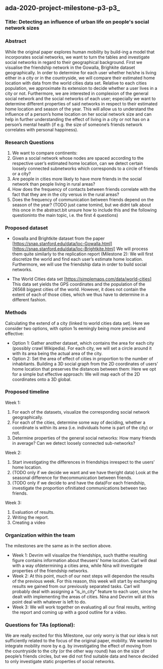 ## ada-2020-project-milestone-p3-p3_

### Title: Detecting an influence of urban life on people's social network sizes

### Abstract

While the original paper explores human mobility by build-ing a model that incorporates social networks, we want to turn the tables and investigate social networks in regard to their geographical background. First we visualise the friendship network in the Gowalla, Brighkite dataset geographically. 
In order to determine for each user whether he/she is living either in a city or in the countryside, we will compare their estimated home location with data from the world cities data set. Relative to each cities population, we approximate its extension to decide whether a user lives in a city or not. Furthermore, we are interested in complexion of the general social network and the social networks of each user; especially we want to determine different properties of said networks in respect to their estimated home location and season of the year. This will allow us to understand the influence of a person’s home location on her social network size and can help in further understanding the effect of living in a city or not has on a person’s mental health (if e.g. the size of someone’s friends network correlates with personal happiness).
		
	
### Research Questions

  1. We want to compare continents:
  2. Given a social network whose nodes are spaced according to the respective user’s estimated home location, can we detect certain loosely connected subnetworks which corresponds to a circle of friends or a city?
  3. Are people in cities more likely to have more friends in the social network than people living in rural areas?
  4. How does the frequency of contacts between friends correlate with the fact that they are in the city versus in the rural areas?
  5. Does the frequency of communication between friends depend on the season of the year? (TODO just came tomind, but we didnt talk about this once in the abstract.bit unsure how to include this and the following questioninto the main topic, i.e. the first 4 questions)

	
### Proposed dataset

- Gowalla and Brightkite dataset from the paper 
	[https://snap.stanford.edu/data/loc-Gowalla.html]
	[https://snap.stanford.edu/data/loc-Brightkite.html]
	We will process them quite similarly to the replication report (Milestone 2): We will first discretize the world and find each user’s estimate home location. Furthermore, we will use the friendship data in order to build social networks. 
		
- The World Cities data set 
	[https://simplemaps.com/data/world-cities]
	This data set yields the GPS coordinates and the population of the 26568 biggest cities of the world. However, it does not contain the extent of each of those cities, which we thus have to determine in a different fashion.
	

### Methods

Calculating the extend of a city (linked to world cities data set). Here we consider two options, with option 1s eemingly being more precise and effective: 
- Option 1: Gather another dataset, which contains the area for each city (possibly crawl Wikipedia). For each city, we will set a circle around it with its area being the actual area of the city.
- Option 2: Set the area of effect of cities in proportion to the number of inhabitants. Building a 3D social graph from the 2D coordinates of users’ home location that preserves the distances between them: Here we opt for a simple but effective approach: We will map each of the 2D coordinates onto a 3D global.
	
### Proposed timeline

Week 1:
  1. For each of the datasets, visualize the corresponding social network geographically.
  2. For each of the cities, determine some way of deciding, whether a coordinate is within its area (i.e. individuals home is part of the city) or not.
  3. Determine properties of the general social networks: How many friends in average? Can we detect loosely connected sub-networks?
  
Week 2:
  1. Start investigating the differences in friendships inrespect to the users’ home location.
  2. (TODO only if we decide we want and we have theright data) Look at the seasonal difference for thecommunication between friends.
  3. (TODO only if we decide to and have the data)For each friendship, investigate the proportion ofinitiated communications between two friends.

Week 3:
  1. Evaluation of results.
  2. Writing the report.
  3. Creating a video

### Organization within the team

The milestones are the same as in the section above.
- Week 1: Devrim will visualize the friendships, such thatthe resulting figure contains information about theusers’ home location. Carl will deal with a way ofdetermining a cities area, while Nina will investigate properties of the friendship networks.
- Week 2: At this point, much of our next steps will dependon the results of the previous week. For this reason, this week will start by exchanging results we gained from our previously separated tasks. Carl will probably deal with assigning a ”is_in_city” feature to each  user, since he dealt with implementing the areas of cities. Nina and Devrim will at this point deal with whatever is left to do. 
- Week 3: We will work together on evaluating all our final results, writing the report and coming up with a good outline for a video.
	
### Questions for TAs (optional):
We are really excited for this Milestone, our only worry is that our idea is not sufficiently related to the focus of the original paper, mobility. We wanted to integrate mobility more by e.g. by investigating the effect of moving from the countryside to the city (or the other way round) has on the size of people’s friends circles, but we did not find suitable data and hence decided to only investigate static properties of social networks.
